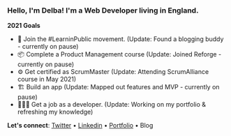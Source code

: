 ### Hello, I'm Delba! I'm a Web Developer living in England.

**2021 Goals**
- 🔭  Join the #LearninPublic movement. (Update: Found a blogging buddy - currently on pause)
- 📦  Complete a Product Management course (Update: Joined Reforge - currently on pause)
- ⚙️  Get certified as ScrumMaster (Update: Attending ScrumAlliance course in May 2021)
- 🏗️  Build an app (Update: Mapped out features and MVP - currently on pause)
- 👩🏻‍💻  Get a job as a developer. (Update: Working on my portfolio & refreshing my knowledge)
 
**Let's connect**: [Twitter](https://twitter.com/delba_oliveira) • [Linkedin](https://www.linkedin.com/in/delbaoliveira/) • [Portfolio](https://delbaoliveira.com/) • Blog
